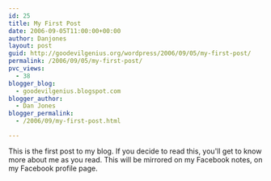 ```yaml
---
id: 25
title: My First Post
date: 2006-09-05T11:00:00+00:00
author: Danjones
layout: post
guid: http://goodevilgenius.org/wordpress/2006/09/05/my-first-post/
permalink: /2006/09/05/my-first-post/
pvc_views:
  - 38
blogger_blog:
  - goodevilgenius.blogspot.com
blogger_author:
  - Dan Jones
blogger_permalink:
  - /2006/09/my-first-post.html

---
```

This is the first post to my blog. If you decide to read this, you'll get to know more about me as you read. This will be mirrored on my Facebook notes, on my Facebook profile page.
